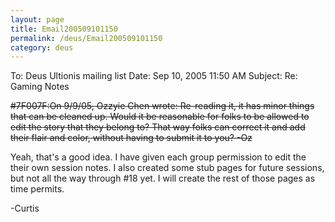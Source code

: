 ```yaml
---
layout: page
title: Email200509101150
permalink: /deus/Email200509101150
category: deus
---
```

To: Deus Ultionis mailing list
Date: Sep 10, 2005 11:50 AM
Subject: Re: Gaming Notes

~~#7F007F:On 9/9/05, Ozzyie Chen wrote:
Re-reading it, it has minor things that can be cleaned up.  Would it be reasonable for folks to be allowed to edit the story that they belong to?  That way folks can correct it and add their flair and color, without having to submit it to you?  -Oz~~

Yeah, that's a good idea. I have given each group permission to edit the their own session notes. I also created some stub pages for future sessions, but not all the way through #18 yet. I will create the rest of those pages as time permits.

-Curtis
